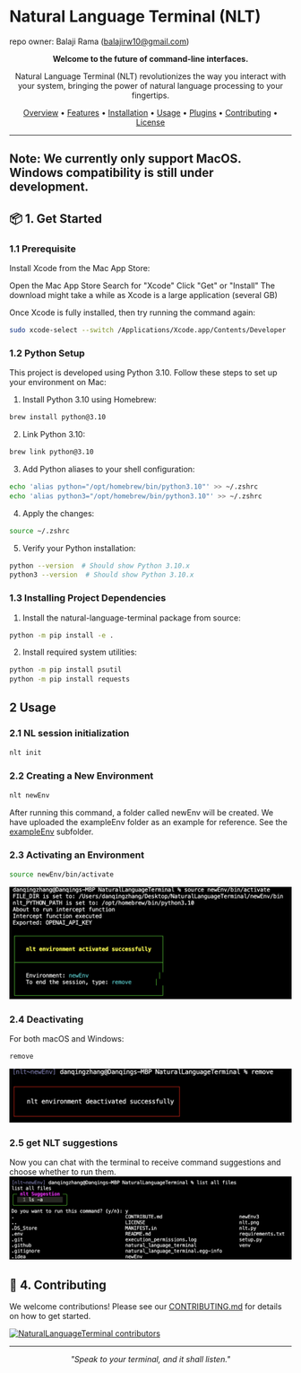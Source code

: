# Natural Language Terminal (NLT)
repo owner: Balaji Rama (balajirw10@gmail.com)

<p align="center">
  <strong>Welcome to the future of command-line interfaces.</strong>
</p>

<p align="center">
  Natural Language Terminal (NLT) revolutionizes the way you interact with your system, bringing the power of natural language processing to your fingertips.
</p>

<p align="center">
  <a href="#-overview">Overview</a> •
  <a href="#-features">Features</a> •
  <a href="#-installation">Installation</a> •
  <a href="#-usage">Usage</a> •
  <a href="#-plugins">Plugins</a> •
  <a href="#-contributing">Contributing</a> •
  <a href="#-license">License</a>
</p>

---

<h2>Note: We currently only support MacOS. Windows compatibility is still under development.</h2>

## 📦 1. Get Started
### 1.1 Prerequisite
Install Xcode from the Mac App Store:

Open the Mac App Store
Search for "Xcode"
Click "Get" or "Install"
The download might take a while as Xcode is a large application (several GB)


Once Xcode is fully installed, then try running the command again:
```bash
sudo xcode-select --switch /Applications/Xcode.app/Contents/Developer
```

### 1.2 Python Setup
This project is developed using Python 3.10. Follow these steps to set up your environment on Mac:
1. Install Python 3.10 using Homebrew:
```bash
brew install python@3.10
```

2. Link Python 3.10:
```bash
brew link python@3.10
```

3. Add Python aliases to your shell configuration:
```bash
echo 'alias python="/opt/homebrew/bin/python3.10"' >> ~/.zshrc
echo 'alias python3="/opt/homebrew/bin/python3.10"' >> ~/.zshrc
```

4. Apply the changes:
```bash
source ~/.zshrc
```

5. Verify your Python installation:
```bash
python --version  # Should show Python 3.10.x
python3 --version  # Should show Python 3.10.x
```
### 1.3 Installing Project Dependencies

1. Install the natural-language-terminal package from source:
```bash
python -m pip install -e .
```

2. Install required system utilities:
```bash
python -m pip install psutil
python -m pip install requests
```


## 2 Usage
### 2.1 NL session initialization
```bash
nlt init
```

### 2.2 Creating a New Environment

```bash
nlt newEnv
```
After running this command, a folder called newEnv will be created. We have uploaded the exampleEnv folder as an example for reference. See the [exampleEnv](./exampleEnv) subfolder.

### 2.3 Activating an Environment


```bash
source newEnv/bin/activate
```
![alt text](assets/image.png)


### 2.4 Deactivating 

For both macOS and Windows:

```bash
remove
```
![alt text](assets/image-2.png)

### 2.5 get NLT suggestions
Now you can chat with the terminal to receive command suggestions and choose whether to run them.
![alt text](assets/image-1.png)


## 🤝 4. Contributing

We welcome contributions! Please see our [CONTRIBUTING.md](CONTRIBUTING.md) for details on how to get started.

[![NaturalLanguageTerminal contributors](https://contrib.rocks/image?repo=PathOnAI/NaturalLanguageTerminal)](https://github.com/PathOnAI/NaturalLanguageTerminal/graphs/contributors)


---

<p align="center">
  <em>"Speak to your terminal, and it shall listen."</em>
</p>


